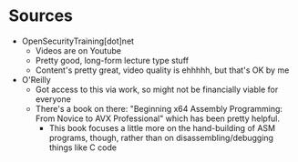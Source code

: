 # Sources #

- OpenSecurityTraining[dot]net
  - Videos are on Youtube
  - Pretty good, long-form lecture type stuff
  - Content's pretty great, video quality is ehhhhh, but that's OK by me
- O'Reilly
  - Got access to this via work, so might not be financially viable for everyone
  - There's a book on there: "Beginning x64 Assembly Programming: From Novice to AVX Professional" which has been pretty helpful.
    - This book focuses a little more on the hand-building of ASM programs, though, rather than on disassembling/debugging things like C code